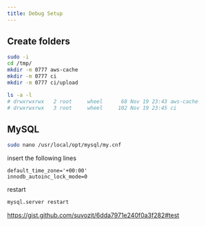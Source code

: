```yaml
---
title: Debug Setup
---
```


## Create folders
```sh
sudo -i
cd /tmp/
mkdir -m 0777 aws-cache
mkdir -m 0777 ci
mkdir -m 0777 ci/upload

ls -a -l
# drwxrwxrwx   2 root     wheel      68 Nov 19 23:43 aws-cache
# drwxrwxrwx   3 root     wheel     102 Nov 19 23:45 ci
```

## MySQL
```sh
sudo nano /usr/local/opt/mysql/my.cnf
```

insert the following lines
```
default_time_zone='+00:00'
innodb_autoinc_lock_mode=0
```

restart
```sh
mysql.server restart
```

https://gist.github.com/suvozit/6dda7971e240f0a3f282#test
